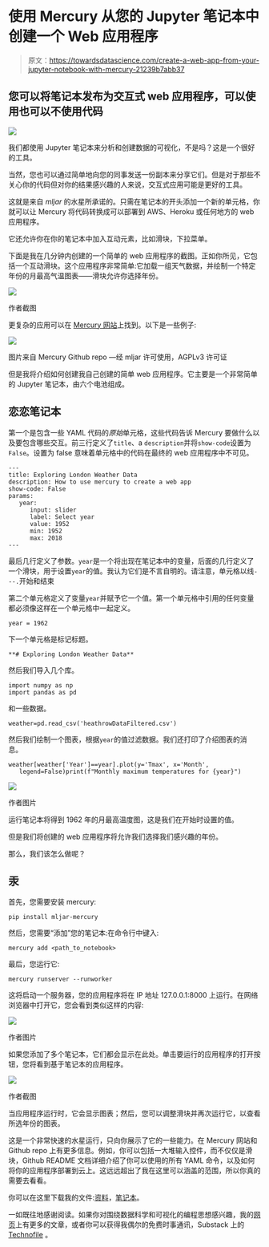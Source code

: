 # 使用 Mercury 从您的 Jupyter 笔记本中创建一个 Web 应用程序

> 原文：<https://towardsdatascience.com/create-a-web-app-from-your-jupyter-notebook-with-mercury-21239b7abb37>

## 您可以将笔记本发布为交互式 web 应用程序，可以使用也可以不使用代码

![](img/e61855b1f5841c99be9f91eae09b6853.png)

我们都使用 Jupyter 笔记本来分析和创建数据的可视化，不是吗？这是一个很好的工具。

当然，您也可以通过简单地向您的同事发送一份副本来分享它们。但是对于那些不关心你的代码但对你的结果感兴趣的人来说，交互式应用可能是更好的工具。

这就是来自 *mljar* 的水星所承诺的。只需在笔记本的开头添加一个新的单元格，你就可以让 Mercury 将代码转换成可以部署到 AWS、Heroku 或任何地方的 web 应用程序。

它还允许你在你的笔记本中加入互动元素，比如滑块，下拉菜单。

下面是我在几分钟内创建的一个简单的 web 应用程序的截图。正如你所见，它包括一个互动滑块。这个应用程序非常简单:它加载一组天气数据，并绘制一个特定年份的月最高气温图表——滑块允许你选择年份。

![](img/88fd71a7d8a94acb0ea705d451f530d0.png)

作者截图

更复杂的应用可以在 [Mercury 网站](https://mljar.com/mercury/)上找到。以下是一些例子:

![](img/6eb54f2e01165b8a6c40bb9cf451b94a.png)

图片来自 Mercury Github repo —经 mljar 许可使用，AGPLv3 许可证

但是我将介绍如何创建我自己创建的简单 web 应用程序。它主要是一个非常简单的 Jupyter 笔记本，由六个电池组成。

## 恋恋笔记本

第一个是包含一些 YAML 代码的*原始*单元格，这些代码告诉 Mercury 要做什么以及要包含哪些交互。前三行定义了`title`、a `description`并将`show-code`设置为`False`。设置为 false 意味着单元格中的代码在最终的 web 应用程序中不可见。

```
---
title: Exploring London Weather Data
description: How to use mercury to create a web app
show-code: False
params:
   year:
      input: slider
      label: Select year
      value: 1952
      min: 1952
      max: 2018
---
```

最后几行定义了参数。`year`是一个将出现在笔记本中的变量，后面的几行定义了一个滑块，用于设置`year`的值。我认为它们是不言自明的。请注意，单元格以线`---.`开始和结束

第二个单元格定义了变量`year`并赋予它一个值。第一个单元格中引用的任何变量都必须像这样在一个单元格中一起定义。

```
year = 1962
```

下一个单元格是标记标题。

```
**# Exploring London Weather Data**
```

然后我们导入几个库。

```
import numpy as np
import pandas as pd
```

和一些数据。

```
weather=pd.read_csv('heathrowDataFiltered.csv')
```

然后我们绘制一个图表，根据`year`的值过滤数据。我们还打印了介绍图表的消息。

```
weather[weather['Year']==year].plot(y='Tmax', x='Month',    
   legend=False)print(f"Monthly maximum temperatures for {year}")
```

![](img/201d5717b4c729f8ae93183fbb132e10.png)

作者图片

运行笔记本将得到 1962 年的月最高温度图，这是我们在开始时设置的值。

但是我们将创建的 web 应用程序将允许我们选择我们感兴趣的年份。

那么，我们该怎么做呢？

## 汞

首先，您需要安装 mercury:

```
pip install mljar-mercury
```

然后，您需要“添加”您的笔记本:在命令行中键入:

```
mercury add <path_to_notebook>
```

最后，您运行它:

```
mercury runserver --runworker
```

这将启动一个服务器，您的应用程序将在 IP 地址 127.0.0.1:8000 上运行。在网络浏览器中打开它，您会看到类似这样的内容:

![](img/aa34d57f203c75d42e4bfaca51faaba6.png)

作者图片

如果您添加了多个笔记本，它们都会显示在此处。单击要运行的应用程序的打开按钮，您将看到基于笔记本的应用程序。

![](img/88fd71a7d8a94acb0ea705d451f530d0.png)

作者截图

当应用程序运行时，它会显示图表；然后，您可以调整滑块并再次运行它，以查看所选年份的图表。

这是一个非常快速的水星运行，只向你展示了它的一些能力。在 Mercury 网站和 Github repo 上有更多信息。例如，你可以包括一大堆输入控件，而不仅仅是滑块，Github README 文档详细介绍了你可以使用的所有 YAML 命令，以及如何将你的应用程序部署到云上。这远远超出了我在这里可以涵盖的范围，所以你真的需要去看看。

你可以在这里下载我的文件:[资料](https://raw.githubusercontent.com/alanjones2/Alan-Jones-article-code/master/mercury/heathrowDataFiltered.csv)，[笔记本](https://raw.githubusercontent.com/alanjones2/Alan-Jones-article-code/master/mercury/heathrowdataMercury.ipynb)。

一如既往地感谢阅读。如果你对围绕数据科学和可视化的编程思想感兴趣，我的[网页](http://alanjones2.github.io)上有更多的文章，或者你可以获得我偶尔的免费时事通讯，Substack 上的 [Technofile](https://technofile.substack.com/) 。